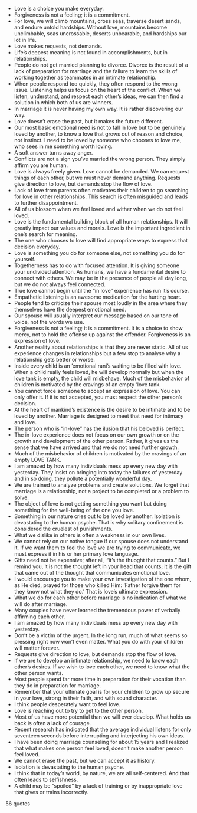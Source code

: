  - Love is a choice you make everyday.
 - Forgiveness is not a feeling; it is a commitment.
 - For love, we will climb mountains, cross seas, traverse desert sands, and endure untold hardships. Without love, mountains become unclimbable, seas uncrossable, deserts unbearable, and hardships our lot in life.
 - Love makes requests, not demands.
 - Life’s deepest meaning is not found in accomplishments, but in relationships.
 - People do not get married planning to divorce. Divorce is the result of a lack of preparation for marriage and the failure to learn the skills of working together as teammates in an intimate relationship.
 - When people respond too quickly, they often respond to the wrong issue. Listening helps us focus on the heart of the conflict. When we listen, understand, and respect each other’s ideas, we can then find a solution in which both of us are winners.
 - In marriage it is never having my own way. It is rather discovering our way.
 - Love doesn’t erase the past, but it makes the future different.
 - Our most basic emotional need is not to fall in love but to be genuinely loved by another, to know a love that grows out of reason and choice, not instinct. I need to be loved by someone who chooses to love me, who sees in me something worth loving.
 - A soft answer turns away anger.
 - Conflicts are not a sign you’ve married the wrong person. They simply affirm you are human.
 - Love is always freely given. Love cannot be demanded. We can request things of each other, but we must never demand anything. Requests give direction to love, but demands stop the flow of love.
 - Lack of love from parents often motivates their children to go searching for love in other relationships. This search is often misguided and leads to further disappointment.
 - All of us blossom when we feel loved and wither when we do not feel loved.
 - Love is the fundamental building block of all human relationships. It will greatly impact our values and morals. Love is the important ingredient in one’s search for meaning.
 - The one who chooses to love will find appropriate ways to express that decision everyday.
 - Love is something you do for someone else, not something you do for yourself.
 - Togetherness has to do with focused attention. It is giving someone your undivided attention. As humans, we have a fundamental desire to connect with others. We may be in the presence of people all day long, but we do not always feel connected.
 - True love cannot begin until the “in love” experience has run it’s course.
 - Empathetic listening is an awesome medication for the hurting heart.
 - People tend to criticize their spouse most loudly in the area where they themselves have the deepest emotional need.
 - Our spouse will usually interpret our message based on our tone of voice, not the words we use.
 - Forgiveness is not a feeling; it is a commitment. It is a choice to show mercy, not to hold the offense up against the offender. Forgiveness is an expression of love.
 - Another reality about relationships is that they are never static. All of us experience changes in relationships but a few stop to analyse why a relationship gets better or worse.
 - Inside every child is an ’emotional rani’s waiting to be filled with love. When a child really feels loved, he will develop normally but when the love tank is empty, the child will misbehave. Much of the misbehavior of children is motivated by the cravings of an empty ’love tank.
 - You cannot force someone to accept an expression of love. You can only offer it. If it is not accepted, you must respect the other person’s decision.
 - At the heart of mankind’s existence is the desire to be intimate and to be loved by another. Marriage is designed to meet that need for intimacy and love.
 - The person who is “in-love” has the ilusion that his beloved is perfect.
 - The in-love experience does not focus on our own growth or on the growth and development of the other person. Rather, it gives us the sense that we have arrived and that we do not need further growth.
 - Much of the misbehavior of children is motivated by the cravings of an empty LOVE TANK.
 - I am amazed by how many individuals mess up every new day with yesterday. They insist on bringing into today the failures of yesterday and in so doing, they pollute a potentially wonderful day.
 - We are trained to analyze problems and create solutions. We forget that marriage is a relationship, not a project to be completed or a problem to solve.
 - The object of love is not getting something you want but doing something for the well-being of the one you love.
 - Something in our nature cries out to be loved by another. Isolation is devastating to the human psyche. That is why solitary confinement is considered the cruelest of punishments.
 - What we dislike in others is often a weakness in our own lives.
 - We cannot rely on our native tongue if our spouse does not understand it. If we want them to feel the love we are trying to communicate, we must express it in his or her primary love language.
 - Gifts need not be expensive; after all, “it’s the thuoght that counts.” But I remind you, it is not the thought left in your head that counts; it is the gift that came out of the thought that communicates emotional love.
 - I would encourage you to make your own investigation of the one whom, as He died, prayed for those who killed Him: ‘Father forgive them for they know not what they do.’ That is love’s ultimate expression.
 - What we do for each other before marriage is no indication of what we will do after marriage.
 - Many couples have never learned the tremendous power of verbally affirming each other.
 - I am amazed by how many individuals mess up every new day with yesterday.
 - Don’t be a victim of the urgent. In the long run, much of what seems so pressing right now won’t even matter. What you do with your children will matter forever.
 - Requests give direction to love, but demands stop the flow of love.
 - If we are to develop an intimate relationship, we need to know each other’s desires. If we wish to love each other, we need to know what the other person wants.
 - Most people spend far more time in preparation for their vocation than they do in preparation for marriage.
 - Remember that your ultimate goal is for your children to grow up secure in your love, strong in their faith, and with sound character.
 - I think people desperately want to feel love.
 - Love is reaching out to try to get to the other person.
 - Most of us have more potential than we will ever develop. What holds us back is often a lack of courage.
 - Recent research has indicated that the average individual listens for only seventeen seconds before interrupting and interjecting his own ideas.
 - I have been doing marriage counseling for about 15 years and I realized that what makes one person feel loved, doesn’t make another person feel loved.
 - We cannot erase the past, but we can accept it as history.
 - Isolation is devastating to the human psyche.
 - I think that in today’s world, by nature, we are all self-centered. And that often leads to selfishness.
 - A child may be “spoiled” by a lack of training or by inappropriate love that gives or trains incorrectly.

56 quotes